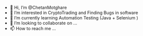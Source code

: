 - 👋 Hi, I’m @ChetanMotghare
- 👀 I’m interested in CryptoTrading and Finding Bugs in software
- 🌱 I’m currently learning Automation Testing (Java + Selenium )
- 💞️ I’m looking to collaborate on ...
- 📫 How to reach me ...

<!---
ChetanMotghare/ChetanMotghare is a ✨ special ✨ repository because its `README.md` (this file) appears on your GitHub profile.
You can click the Preview link to take a look at your changes.
--->
